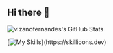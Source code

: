 ## Hi there 👋

<!--
**VizanoFernandes/VizanoFernandes** is a ✨ _special_ ✨ repository because its `README.md` (this file) appears on your GitHub profile.

Here are some ideas to get you started:

- 🔭 I’m currently working on ...
- 🌱 I’m currently learning ...
- 👯 I’m looking to collaborate on ...
- 🤔 I’m looking for help with ...
- 💬 Ask me about ...
- 📫 How to reach me: ...
- 😄 Pronouns: ...
- ⚡ Fun fact: ...
-->
<img src="https://github-readme-stats.vercel.app/api?username=vizanofernandes&theme=dark&show_icons=true&hide_border=true&count_private=true" alt="vizanofernandes's GitHub Stats" />

[![My Skills](https://skillicons.dev/icons?i=js,blender,html,css,py,js,mysql,php,ps,)](https://skillicons.dev)
